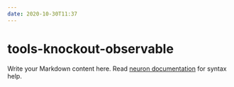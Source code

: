 ```yaml
---
date: 2020-10-30T11:37
---
```


# tools-knockout-observable

Write your Markdown content here. Read [neuron documentation](https://neuron.zettel.page/2011404.html) for syntax help.

